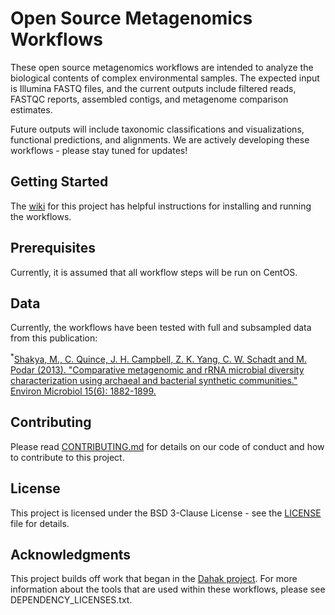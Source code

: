 
# Open Source Metagenomics Workflows

These open source metagenomics workflows are intended to analyze the biological contents of complex environmental samples. The expected input is Illumina FASTQ files, and the current outputs include filtered reads, FASTQC reports, assembled contigs, and metagenome comparison estimates. 

Future outputs will include taxonomic classifications and visualizations, functional predictions, and alignments. We are actively developing these workflows - please stay tuned for updates!

## Getting Started

The [wiki](https://github.com/signaturescience/metagenomics/wiki) for this project has helpful instructions for installing and running the workflows.

## Prerequisites

Currently, it is assumed that all workflow steps will be run on CentOS.

## Data 

Currently, the workflows have been tested with full and subsampled data from this publication:

<sup>*</sup>[Shakya, M., C. Quince, J. H. Campbell, Z. K. Yang, C. W. Schadt and M. Podar (2013). "Comparative metagenomic and rRNA microbial diversity characterization using archaeal and bacterial synthetic communities." Environ Microbiol 15(6): 1882-1899.](https://www.ncbi.nlm.nih.gov/pmc/articles/PMC3665634/)
 
## Contributing

Please read [CONTRIBUTING.md](https://github.com/signaturescience/metagenomics/blob/master/CONTRIBUTING.md) for details on our code of conduct and how to contribute to this project.

## License

This project is licensed under the BSD 3-Clause License - see the [LICENSE](https://github.com/signaturescience/metagenomics/blob/master/LICENSE) file for details.

## Acknowledgments

This project builds off work that began in the [Dahak project](https://github.com/dahak-metagenomics/dahak). For more information about the tools that are used within these workflows, please see DEPENDENCY_LICENSES.txt. 
